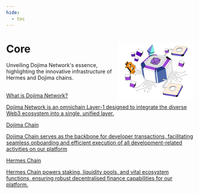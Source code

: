 ```yaml
---
hide:
  - toc
---
```


<style>
   .git-revision-date-localized-plugin, .md-source-file, .md-content__button.md-icon {
      display: none;
   }
</style>

<div class="section-wrapper product-section-head">
   <div class="hero-image"><img src="../img/core.png" loading="lazy" class="hero-image" style="width: 40%; float: right;"></div>
   <div class="hero-left">
      <h1 class="hero-heading">Core</h1>
      <p class="hero-subtext">Unveiling Dojima Network's essence, highlighting the innovative infrastructure of Hermes and Dojima chains.</p>
   </div>
   </br>
</div>

<div class="grid-container">
   <div class="grid-item">
      <a href="hermes/what-is-dojima-network/">
         <div class="product-list-item-header">
            <div class="feature-card-heading">What is Dojima Network?</div>
         </div>
         <p class="feature-paragraph">Dojima Network is an omnichain Layer-1 designed to integrate the diverse Web3 ecosystem into a single, unified layer.</p>
      </a>
   </div>
   <div class="grid-item">
      <a href="hermes/dojima-chain/">
         <div class="product-list-item-header">
            <div class="feature-card-heading">Dojima Chain</div>
         </div>
         <p class="feature-paragraph">Dojima Chain serves as the backbone for developer transactions, facilitating seamless onboarding and efficient execution of all development-related activities on our platform</p>
      </a>
   </div>
   <div class="grid-item">
      <a href="hermes/architecture/hermeschain/">
         <div class="product-list-item-header">
            <div class="feature-card-heading">Hermes Chain</div>
         </div>
         <p class="feature-paragraph">Hermes Chain powers staking, liquidity pools, and vital ecosystem functions, ensuring robust decentralised finance capabilities for our platform.</p>
      </a>
   </div>
</div>
</div>
